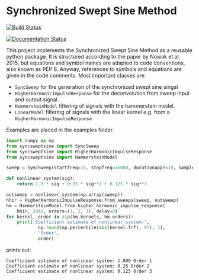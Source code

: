 # Synchronized Swept Sine Method

[![Build Status](https://travis-ci.org/SiggiGue/syncsweptsine.svg?branch=master)](https://travis-ci.org/SiggiGue/syncsweptsine)

[![Documentation Status](https://readthedocs.org/projects/syncsweptsine/badge/?version=latest)](https://syncsweptsine.readthedocs.io/en/latest/?badge=latest)

This project implements the Synchronized Swept Sine Method as a reusable python package.
It is structured according to the paper by Nowak et al. 2015, but equations and symbol names are adapted to code conventions, also known as PEP 8.
Anyway, references to symbols and equations are given in the code comments. 
Most important classes are

- `SyncSweep` for the generation of the synchronized swept sine singal
- `HigherHarmonicImpulseResponse` for the deconvolution from sweep input and output signal.
- `HammersteinModel` filtering of signals with the hammerstein model.
- `LinearModel` filtering of signals with the linear kernel e.g.  from a `HigherHarmonicImpulseResponse`

Examples are placed in the examples folder.


```python
import numpy as np
from syncsweptsine import SyncSweep
from syncsweptsine import HigherHarmonicImpulseResponse
from syncsweptsine import HammersteinModel

sweep = SyncSweep(startfreq=16, stopfreq=16000, durationappr=10, samplerate=96000)

def nonlinear_system(sig):
    return 1.0 * sig + 0.25 * sig**2 + 0.125 * sig**3

outsweep = nonlinear_system(np.array(sweep))
hhir = HigherHarmonicImpulseResponse.from_sweeps(sweep, outsweep)
hm = HammersteinModel.from_higher_harmonic_impulse_response(
    hhir, 2048, orders=(1, 2, 3), delay=0)
for kernel, order in zip(hm.kernels, hm.orders):
    print('Coefficient estimate of nonlinear system:', 
            np.round(np.percentile(abs(kernel.frf), 95), 3), 
            'Order', 
            order)
```
prints out:

```
Coefficient estimate of nonlinear system: 1.009 Order 1
Coefficient estimate of nonlinear system: 0.25 Order 2
Coefficient estimate of nonlinear system: 0.125 Order 3
``` 
            
